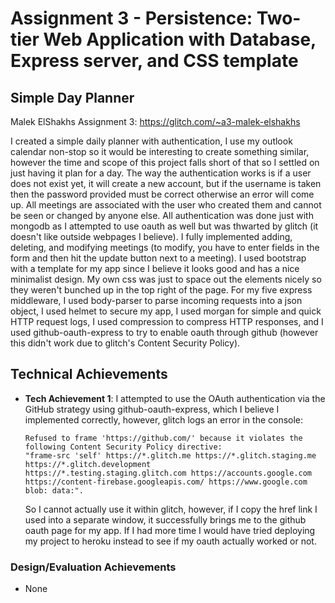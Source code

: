 Assignment 3 - Persistence: Two-tier Web Application with Database, Express server, and CSS template
===
## Simple Day Planner

Malek ElShakhs Assignment 3: https://glitch.com/~a3-malek-elshakhs

I created a simple daily planner with authentication, I use my outlook calendar non-stop so it would be interesting to create something similar, however the time and scope of this project falls short of that so I settled on just having it plan for a day. The way the authentication works is if a user does not exist yet, it will create a new account, but if the username is taken then the password provided must be correct otherwise an error will come up. All meetings are associated with the user who created them and cannot be seen or changed by anyone else. All authentication was done just with mongodb as I attempted to use oauth as well but was thwarted by glitch (it doesn't like outside webpages I believe). I fully implemented adding, deleting, and modifying meetings (to modify, you have to enter fields in the form and then hit the update button next to a meeting). I used bootstrap with a template for my app since I believe it looks good and has a nice minimalist design. My own css was just to space out the elements nicely so they weren't bunched up in the top right of the page. For my five express middleware, I used body-parser to parse incoming requests into a json object, I used helmet to secure my app, I used morgan for simple and quick HTTP request logs, I used compression to compress HTTP responses, and I used github-oauth-express to try to enable oauth through github (however this didn't work due to glitch's Content Security Policy).

## Technical Achievements
- **Tech Achievement 1**: I attempted to use the OAuth authentication via the GitHub strategy using github-oauth-express, which I believe I implemented correctly, however, glitch logs an error in the console: 

      Refused to frame 'https://github.com/' because it violates the following Content Security Policy directive: 
      "frame-src 'self' https://*.glitch.me https://*.glitch.staging.me https://*.glitch.development 
      https://*.testing.staging.glitch.com https://accounts.google.com https://content-firebase.googleapis.com/ https://www.google.com blob: data:".
  
  So I cannot actually use it within glitch, however, if I copy the href link I used into a separate window, it successfully brings me to the github oauth page for my app. If I    had more time I would have tried deploying my project to heroku instead to see if my oauth actually worked or not.

### Design/Evaluation Achievements
- None
